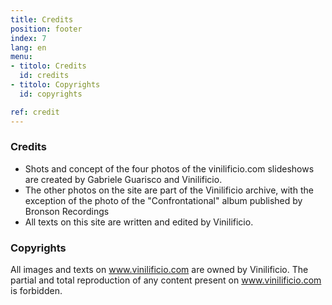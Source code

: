 ```yaml
---
title: Credits
position: footer
index: 7
lang: en
menu:
- titolo: Credits
  id: credits
- titolo: Copyrights
  id: copyrights

ref: credit
---
```


### Credits
* Shots and concept of the four photos of the vinilificio.com slideshows are created by Gabriele Guarisco and Vinilificio.
* The other photos on the site are part of the Vinilificio archive, with the exception of the photo of the "Confrontational" album published by Bronson Recordings
* All texts on this site are written and edited by Vinilificio.

### Copyrights
All images and texts on www.vinilificio.com are owned by Vinilificio. The partial and total reproduction of any content present on www.vinilificio.com is forbidden.
